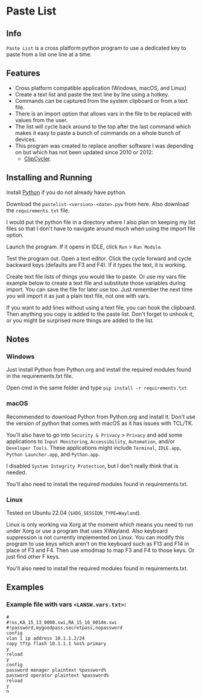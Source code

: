 # Paste List

## Info

`Paste List` is a cross platform python program to use a dedicated key to paste from a list one line at a time.


## Features

- Cross platform compatible application (Windows, macOS, and Linux)
- Create a text list and paste the text line by line using a hotkey.
- Commands can be captured from the system clipboard or from a text file.
- There is an import option that allows vars in the file to be replaced with values from the user.
- The list will cycle back around to the top after the last command which makes it easy to paste a bunch of commands on a whole bunch of devices.
- This program was created to replace another software I was depending on but which has not been updated since 2010 or 2012: 
  - [ClipCycler](https://sourceforge.net/projects/clipcycler/).


## Installing and Running

Install [Python](python.org) if you do not already have python.

Download the `pastelist-<version>-<date>.pyw` from here. Also download the `requirements.txt` file. 

I would put the python file in a directory where I also plan on keeping my list files so that I don't have to navigate around much when using the import file option.

Launch the program. If it opens in IDLE, click `Run` > `Run Module`.

Test the program out. Open a text editor. Click the cycle forward and cycle backward keys (defaults are F3 and F4). If it types the text, it is working.

Create text file lists of things you would like to paste. Or use my vars file example below to create a text file and substitute those variables during import. You can save the file for later use too. Just remember the next time you will import it as just a plain text file, not one with vars.

If you want to add lines without using a text file, you can hook the clipboard. Then anything you copy is added to the paste list. Don't forget to unhook it, or you might be surprised more things are added to the list.


## Notes


### Windows

Just install Python from Python.org and install the required modules found in the requirements.txt file. 

Open cmd in the same folder and type `pip install -r requirements.txt`


### macOS

Recommended to download Python from Python.org and install it. Don't use the version of python that comes with macOS as it has issues with TCL/TK.

You'll also have to go into `Security & Privacy` > `Privacy` and add some applications to `Input Monitoring`, `Accessibility`, `Automation`, and/or `Developer Tools`. These applications might include `Terminal`, `IDLE.app`, `Python Launcher.app`, and `Python.app`.

I disabled `System Integrity Protection`, but I don't really think that is needed. 

You'll also need to install the required modules found in requirements.txt.


### Linux 

Tested on Ubuntu 22.04 (`$XDG_SESSION_TYPE=Wayland`). 

Linux is only working via Xorg at the moment which means you need to run under Xorg or use a program that uses XWayland. Also keyboard suppression is not currently implemented on Linux. You can modify this program to use keys which aren't on the keyboard such as F13 and F14 in place of F3 and F4. Then use xmodmap to map F3 and F4 to those keys. Or just find other F keys. 

You'll also need to install the required modules found in requirements.txt.


## Examples

### Example file with vars `<LANSW.vars.txt>`:

```
#
#!os,KA_15_13_0008.swi,RA_15_16_0014m.swi
#!password,mygoodpass,secretpass,nopassword
config
vlan 1 ip address 10.1.1.2/24
copy tftp flash 10.1.1.1 %os% primary
y
reload
y
config
password manager plaintext %password%
password operator plaintext %password%
reload
y
n
```
